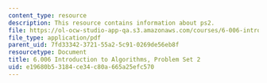 ```yaml
---
content_type: resource
description: This resource contains information about ps2.
file: https://ol-ocw-studio-app-qa.s3.amazonaws.com/courses/6-006-introduction-to-algorithms-fall-2011/e19680b53184ce34c80a665a25efc570_MIT6_006F11_ps2.pdf
file_type: application/pdf
parent_uid: 7fd33342-3721-55a2-5c91-0269de56eb8f
resourcetype: Document
title: 6.006 Introduction to Algorithms, Problem Set 2
uid: e19680b5-3184-ce34-c80a-665a25efc570
---
```

